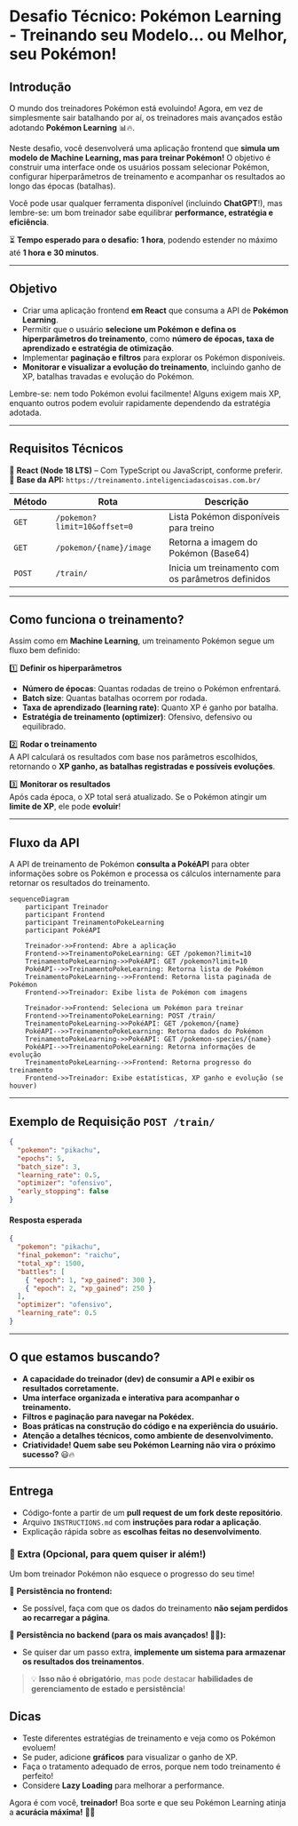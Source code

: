 # **Desafio Técnico: Pokémon Learning - Treinando seu Modelo... ou Melhor, seu Pokémon!**

## **Introdução**

O mundo dos treinadores Pokémon está evoluindo! Agora, em vez de simplesmente sair batalhando por aí, os treinadores mais avançados estão adotando **Pokémon Learning** 📊🔥.

Neste desafio, você desenvolverá uma aplicação frontend que **simula um modelo de Machine Learning, mas para treinar Pokémon!** O objetivo é construir uma interface onde os usuários possam selecionar Pokémon, configurar hiperparâmetros de treinamento e acompanhar os resultados ao longo das épocas (batalhas).

Você pode usar qualquer ferramenta disponível (incluindo **ChatGPT**!), mas lembre-se: um bom treinador sabe equilibrar **performance, estratégia e eficiência**.

⏳ **Tempo esperado para o desafio:** **1 hora**, podendo estender no máximo até **1 hora e 30 minutos**.

---

## **Objetivo**

- Criar uma aplicação frontend **em React** que consuma a API de **Pokémon Learning**.
- Permitir que o usuário **selecione um Pokémon e defina os hiperparâmetros do treinamento**, como **número de épocas, taxa de aprendizado e estratégia de otimização**.
- Implementar **paginação e filtros** para explorar os Pokémon disponíveis.
- **Monitorar e visualizar a evolução do treinamento**, incluindo ganho de XP, batalhas travadas e evolução do Pokémon.

Lembre-se: nem todo Pokémon evolui facilmente! Alguns exigem mais XP, enquanto outros podem evoluir rapidamente dependendo da estratégia adotada.

---

## **Requisitos Técnicos**

📌 **React (Node 18 LTS)** – Com TypeScript ou JavaScript, conforme preferir.  
📡 **Base da API:** `https://treinamento.inteligenciadascoisas.com.br/`

| Método | Rota                         | Descrição                                         |
| ------ | ---------------------------- | ------------------------------------------------- |
| `GET`  | `/pokemon?limit=10&offset=0` | Lista Pokémon disponíveis para treino             |
| `GET`  | `/pokemon/{name}/image`      | Retorna a imagem do Pokémon (Base64)              |
| `POST` | `/train/`                    | Inicia um treinamento com os parâmetros definidos |

---

## **Como funciona o treinamento?**

Assim como em **Machine Learning**, um treinamento Pokémon segue um fluxo bem definido:

1️⃣ **Definir os hiperparâmetros**

- **Número de épocas**: Quantas rodadas de treino o Pokémon enfrentará.
- **Batch size**: Quantas batalhas ocorrem por rodada.
- **Taxa de aprendizado (learning rate)**: Quanto XP é ganho por batalha.
- **Estratégia de treinamento (optimizer)**: Ofensivo, defensivo ou equilibrado.

2️⃣ **Rodar o treinamento**  
A API calculará os resultados com base nos parâmetros escolhidos, retornando o **XP ganho, as batalhas registradas e possíveis evoluções**.

3️⃣ **Monitorar os resultados**  
Após cada época, o XP total será atualizado. Se o Pokémon atingir um **limite de XP**, ele pode **evoluir**!

---

## **Fluxo da API**

A API de treinamento de Pokémon **consulta a PokéAPI** para obter informações sobre os Pokémon e processa os cálculos internamente para retornar os resultados do treinamento.

```mermaid
sequenceDiagram
    participant Treinador
    participant Frontend
    participant TreinamentoPokeLearning
    participant PokéAPI

    Treinador->>Frontend: Abre a aplicação
    Frontend->>TreinamentoPokeLearning: GET /pokemon?limit=10
    TreinamentoPokeLearning->>PokéAPI: GET /pokemon?limit=10
    PokéAPI-->>TreinamentoPokeLearning: Retorna lista de Pokémon
    TreinamentoPokeLearning-->>Frontend: Retorna lista paginada de Pokémon
    Frontend->>Treinador: Exibe lista de Pokémon com imagens

    Treinador->>Frontend: Seleciona um Pokémon para treinar
    Frontend->>TreinamentoPokeLearning: POST /train/
    TreinamentoPokeLearning->>PokéAPI: GET /pokemon/{name}
    PokéAPI-->>TreinamentoPokeLearning: Retorna dados do Pokémon
    TreinamentoPokeLearning->>PokéAPI: GET /pokemon-species/{name}
    PokéAPI-->>TreinamentoPokeLearning: Retorna informações de evolução
    TreinamentoPokeLearning-->>Frontend: Retorna progresso do treinamento
    Frontend->>Treinador: Exibe estatísticas, XP ganho e evolução (se houver)
```

---

## **Exemplo de Requisição `POST /train/`**

```json
{
  "pokemon": "pikachu",
  "epochs": 5,
  "batch_size": 3,
  "learning_rate": 0.5,
  "optimizer": "ofensivo",
  "early_stopping": false
}
```

#### **Resposta esperada**

```json
{
  "pokemon": "pikachu",
  "final_pokemon": "raichu",
  "total_xp": 1500,
  "battles": [
    { "epoch": 1, "xp_gained": 300 },
    { "epoch": 2, "xp_gained": 250 }
  ],
  "optimizer": "ofensivo",
  "learning_rate": 0.5
}
```

---

## **O que estamos buscando?**

- **A capacidade do treinador (dev) de consumir a API e exibir os resultados corretamente.**
- **Uma interface organizada e interativa para acompanhar o treinamento.**
- **Filtros e paginação para navegar na Pokédex.**
- **Boas práticas na construção do código e na experiência do usuário.**
- **Atenção a detalhes técnicos, como ambiente de desenvolvimento.**
- **Criatividade! Quem sabe seu Pokémon Learning não vira o próximo sucesso?** 😃🔥

---

## **Entrega**

- Código-fonte a partir de um **pull request de um fork deste repositório**.
- Arquivo `INSTRUCTIONS.md` com **instruções para rodar a aplicação**.
- Explicação rápida sobre as **escolhas feitas no desenvolvimento**.

### **📌 Extra (Opcional, para quem quiser ir além!)**

Um bom treinador Pokémon não esquece o progresso do seu time!

🔹 **Persistência no frontend:**

- Se possível, faça com que os dados do treinamento **não sejam perdidos ao recarregar a página**.

🔹 **Persistência no backend (para os mais avançados! 🚀🔥):**

- Se quiser dar um passo extra, **implemente um sistema para armazenar os resultados dos treinamentos**.

> 💡 **Isso não é obrigatório**, mas pode destacar **habilidades de gerenciamento de estado e persistência**!

## **Dicas**

- Teste diferentes estratégias de treinamento e veja como os Pokémon evoluem!
- Se puder, adicione **gráficos** para visualizar o ganho de XP.
- Faça o tratamento adequado de erros, porque nem todo treinamento é perfeito!
- Considere **Lazy Loading** para melhorar a performance.

Agora é com você, **treinador!** Boa sorte e que seu Pokémon Learning atinja a **acurácia máxima!** 🚀🔥
